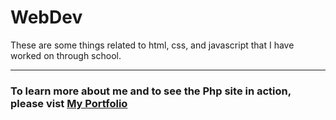 # WebDev

These are some things related to html, css, and javascript that I have worked on through school. 
___
### To learn more about me and to see the Php site in action, please vist [My Portfolio](https://calexreed.me/ "Connor Reeds Portfolio")
